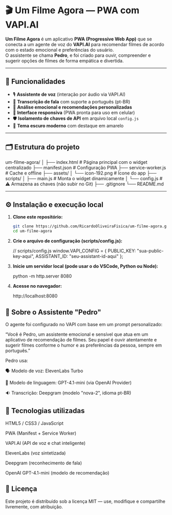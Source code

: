 # 🎬 Um Filme Agora — PWA com VAPI.AI

**Um Filme Agora** é um aplicativo **PWA (Progressive Web App)** que se conecta a um agente de voz do **VAPI.AI** para recomendar filmes de acordo com o estado emocional e preferências do usuário.  
O assistente se chama **Pedro**, e foi criado para ouvir, compreender e sugerir opções de filmes de forma empática e divertida.  

---

## 🚀 Funcionalidades

- 🎙️ **Assistente de voz** (interação por áudio via VAPI.AI)
- 💬 **Transcrição de fala** com suporte a português (pt-BR)
- 🧠 **Análise emocional e recomendações personalizadas**
- 📱 **Interface responsiva** (PWA pronta para uso em celular)
- 🛡️ **Isolamento de chaves de API** em arquivo local `config.js`
- 🌙 **Tema escuro moderno** com destaque em amarelo

---

## 🗂 Estrutura do projeto
um-filme-agora/
│
├── index.html # Página principal com o widget centralizado
├── manifest.json # Configuração PWA
├── service-worker.js # Cache e offline
├── assets/
│ └── icon-192.png # Ícone do app
├── scripts/
│ ├── main.js # Monta o widget dinamicamente
│ └── config.js # ⚠️ Armazena as chaves (não subir no Git)
├── .gitignore
└── README.md


---

## ⚙️ Instalação e execução local

1. **Clone este repositório:**

   ```bash
   git clone https://github.com/RicardoOliveiraFisica/um-filme-agora.git
   cd um-filme-agora


2. **Crie o arquivo de configuração (scripts/config.js):**

    // scripts/config.js
    window.VAPI_CONFIG = {
    PUBLIC_KEY: "sua-public-key-aqui",
    ASSISTANT_ID: "seu-assistant-id-aqui"
    };

3. **Inicie um servidor local (pode usar o do VSCode, Python ou Node):**

    python -m http.server 8080

4. **Acesse no navegador:**

    http://localhost:8080


## 🧠 Sobre o Assistente "Pedro"

O agente foi configurado no VAPI com base em um prompt personalizado:

“Você é Pedro, um assistente emocional e sensível que atua em um aplicativo de recomendação de filmes.
Seu papel é ouvir atentamente e sugerir filmes conforme o humor e as preferências da pessoa, sempre em português.”

Pedro usa:

🗣 Modelo de voz: ElevenLabs Turbo

💬 Modelo de linguagem: GPT-4.1-mini (via OpenAI Provider)

🔉 Transcrição: Deepgram (modelo "nova-2", idioma pt-BR)


## 🧰 Tecnologias utilizadas

HTML5 / CSS3 / JavaScript

PWA (Manifest + Service Worker)

VAPI.AI (API de voz e chat inteligente)

ElevenLabs (voz sintetizada)

Deepgram (reconhecimento de fala)

OpenAI GPT-4.1-mini (modelo de recomendação)


## 📜 Licença

Este projeto é distribuído sob a licença MIT — use, modifique e compartilhe livremente, com atribuição.
